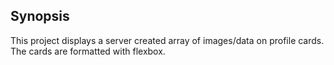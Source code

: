 ## Synopsis

This project displays a server created array of images/data on profile cards.  The cards are formatted with flexbox.
